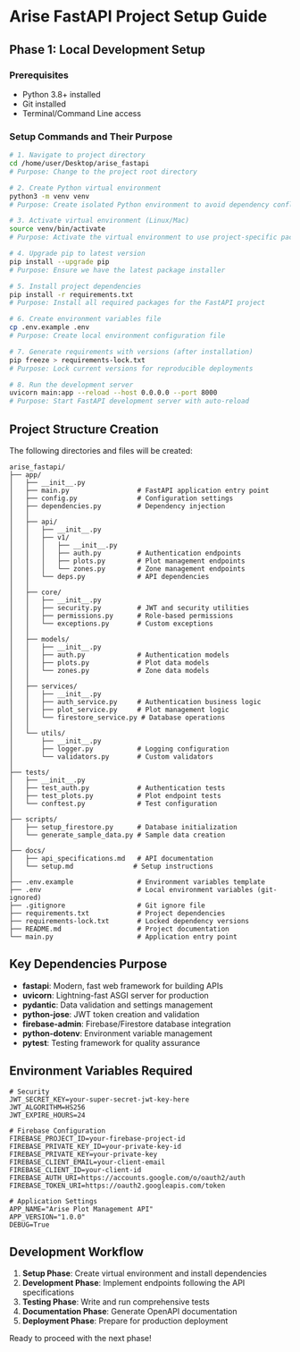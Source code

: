 # Arise FastAPI Project Setup Guide

## Phase 1: Local Development Setup

### Prerequisites
- Python 3.8+ installed
- Git installed
- Terminal/Command Line access

### Setup Commands and Their Purpose

```bash
# 1. Navigate to project directory
cd /home/user/Desktop/arise_fastapi
# Purpose: Change to the project root directory

# 2. Create Python virtual environment
python3 -m venv venv
# Purpose: Create isolated Python environment to avoid dependency conflicts

# 3. Activate virtual environment (Linux/Mac)
source venv/bin/activate
# Purpose: Activate the virtual environment to use project-specific packages

# 4. Upgrade pip to latest version
pip install --upgrade pip
# Purpose: Ensure we have the latest package installer

# 5. Install project dependencies
pip install -r requirements.txt
# Purpose: Install all required packages for the FastAPI project

# 6. Create environment variables file
cp .env.example .env
# Purpose: Create local environment configuration file

# 7. Generate requirements with versions (after installation)
pip freeze > requirements-lock.txt
# Purpose: Lock current versions for reproducible deployments

# 8. Run the development server
uvicorn main:app --reload --host 0.0.0.0 --port 8000
# Purpose: Start FastAPI development server with auto-reload
```

## Project Structure Creation

The following directories and files will be created:

```
arise_fastapi/
├── app/
│   ├── __init__.py
│   ├── main.py                 # FastAPI application entry point
│   ├── config.py               # Configuration settings
│   ├── dependencies.py         # Dependency injection
│   │
│   ├── api/
│   │   ├── __init__.py
│   │   ├── v1/
│   │   │   ├── __init__.py
│   │   │   ├── auth.py         # Authentication endpoints
│   │   │   ├── plots.py        # Plot management endpoints
│   │   │   └── zones.py        # Zone management endpoints
│   │   └── deps.py             # API dependencies
│   │
│   ├── core/
│   │   ├── __init__.py
│   │   ├── security.py         # JWT and security utilities
│   │   ├── permissions.py      # Role-based permissions
│   │   └── exceptions.py       # Custom exceptions
│   │
│   ├── models/
│   │   ├── __init__.py
│   │   ├── auth.py             # Authentication models
│   │   ├── plots.py            # Plot data models
│   │   └── zones.py            # Zone data models
│   │
│   ├── services/
│   │   ├── __init__.py
│   │   ├── auth_service.py     # Authentication business logic
│   │   ├── plot_service.py     # Plot management logic
│   │   └── firestore_service.py # Database operations
│   │
│   └── utils/
│       ├── __init__.py
│       ├── logger.py           # Logging configuration
│       └── validators.py       # Custom validators
│
├── tests/
│   ├── __init__.py
│   ├── test_auth.py            # Authentication tests
│   ├── test_plots.py           # Plot endpoint tests
│   └── conftest.py             # Test configuration
│
├── scripts/
│   ├── setup_firestore.py      # Database initialization
│   └── generate_sample_data.py # Sample data creation
│
├── docs/
│   ├── api_specifications.md   # API documentation
│   └── setup.md               # Setup instructions
│
├── .env.example                # Environment variables template
├── .env                        # Local environment variables (git-ignored)
├── .gitignore                  # Git ignore file
├── requirements.txt            # Project dependencies
├── requirements-lock.txt       # Locked dependency versions
├── README.md                   # Project documentation
└── main.py                     # Application entry point
```

## Key Dependencies Purpose

- **fastapi**: Modern, fast web framework for building APIs
- **uvicorn**: Lightning-fast ASGI server for production
- **pydantic**: Data validation and settings management
- **python-jose**: JWT token creation and validation
- **firebase-admin**: Firebase/Firestore database integration
- **python-dotenv**: Environment variable management
- **pytest**: Testing framework for quality assurance

## Environment Variables Required

```env
# Security
JWT_SECRET_KEY=your-super-secret-jwt-key-here
JWT_ALGORITHM=HS256
JWT_EXPIRE_HOURS=24

# Firebase Configuration
FIREBASE_PROJECT_ID=your-firebase-project-id
FIREBASE_PRIVATE_KEY_ID=your-private-key-id
FIREBASE_PRIVATE_KEY=your-private-key
FIREBASE_CLIENT_EMAIL=your-client-email
FIREBASE_CLIENT_ID=your-client-id
FIREBASE_AUTH_URI=https://accounts.google.com/o/oauth2/auth
FIREBASE_TOKEN_URI=https://oauth2.googleapis.com/token

# Application Settings
APP_NAME="Arise Plot Management API"
APP_VERSION="1.0.0"
DEBUG=True
```

## Development Workflow

1. **Setup Phase**: Create virtual environment and install dependencies
2. **Development Phase**: Implement endpoints following the API specifications
3. **Testing Phase**: Write and run comprehensive tests
4. **Documentation Phase**: Generate OpenAPI documentation
5. **Deployment Phase**: Prepare for production deployment

Ready to proceed with the next phase!

